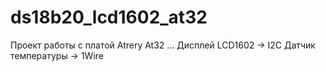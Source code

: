 # ds18b20_lcd1602_at32

Проект работы с платой Atrery At32 ... 
Дисплей LCD1602 -> I2C
Датчик температуры -> 1Wire
